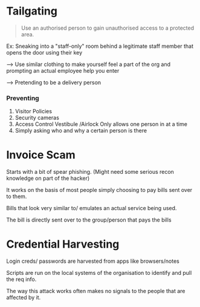 
# Tailgating

> Use an authorised person to gain unauthorised access to a protected area.

Ex: Sneaking into a "staff-only" room behind a legitimate staff member that opens the door using their key

--> Use similar clothing  to make yourself feel a part of the org and prompting an actual employee help you enter

--> Pretending to be a delivery person

### Preventing

1. Visitor Policies
2. Security cameras
3. Access Control Vestibule /Airlock
	Only allows one person in at a time
4. Simply asking who and why a certain person is there


# Invoice Scam

Starts with a bit of spear phishing. (Might need some serious  recon knowledge on part of  the hacker)

It works on the basis of most people simply choosing to pay bills sent over to them.

Bills that look very similar to/ emulates an actual service  being used.

The bill is directly sent over to the group/person that pays the bills


# Credential Harvesting

Login creds/ passwords are harvested from apps like browsers/notes

Scripts are run on the local systems of the organisation to identify and pull the req info.

The way this attack works often makes no signals to the people that are affected by it.


